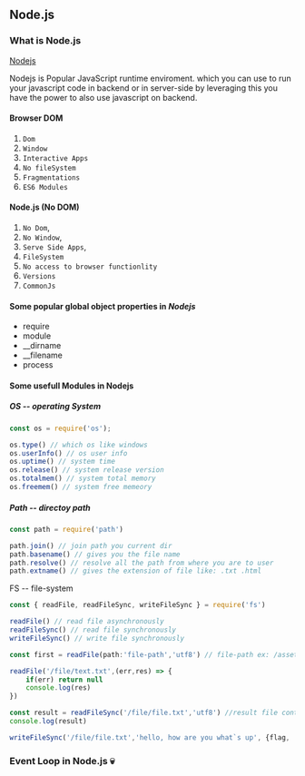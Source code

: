 ## Node.js

### What is Node.js
[Nodejs](https://nodejs.org/en)

Nodejs is Popular JavaScript runtime enviroment. which you can use to run your javascript code in backend or in server-side by leveraging this you have the power to also use javascript on backend.

#### Browser DOM
1. `Dom`
2. `Window`
3. `Interactive Apps`
4. `No fileSystem`
5. `Fragmentations`
6. `ES6 Modules`

#### Node.js (No DOM)
1. `No Dom`,
2. `No Window`,
3. `Serve Side Apps`,
4. `FileSystem`
5. `No access to browser functionlity`
6. `Versions`
7. `CommonJs`

#### Some popular global object properties in ***Nodejs***

- require
- module
- __dirname
- __filename
- process

#### Some usefull Modules in Nodejs

##### OS -- operating System
```javascript
const os = require('os');

os.type() // which os like windows
os.userInfo() // os user info
os.uptime() // system time
os.release() // system release version
os.totalmem() // system total memory
os.freemem() // system free memeory 
```

##### Path -- directoy path
``` javascript
const path = require('path')

path.join() // join path you current dir
path.basename() // gives you the file name 
path.resolve() // resolve all the path from where you are to user
path.extname() // gives the extension of file like: .txt .html
```

FS -- file-system
```javascript
const { readFile, readFileSync, writeFileSync } = require('fs')

readFile() // read file asynchronously
readFileSync() // read file synchronously
writeFileSync() // write file synchronously

const first = readFile(path:'file-path','utf8') // file-path ex: /assets/hello.txt, file-encoding

readFile('/file/text.txt',(err,res) => {
    if(err) return null
    console.log(res)
})

const result = readFileSync('/file/file.txt','utf8') //result file content
console.log(result)

writeFileSync('/file/file.txt','hello, how are you what`s up', {flag, 'a'})  //write file to provided path if not present that it will create the file on that path

 ```

 ### Event Loop in Node.js 💀

 


 



